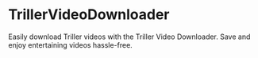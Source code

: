 # TrillerVideoDownloader
Easily download Triller videos with the Triller Video Downloader. Save and enjoy entertaining videos hassle-free.

